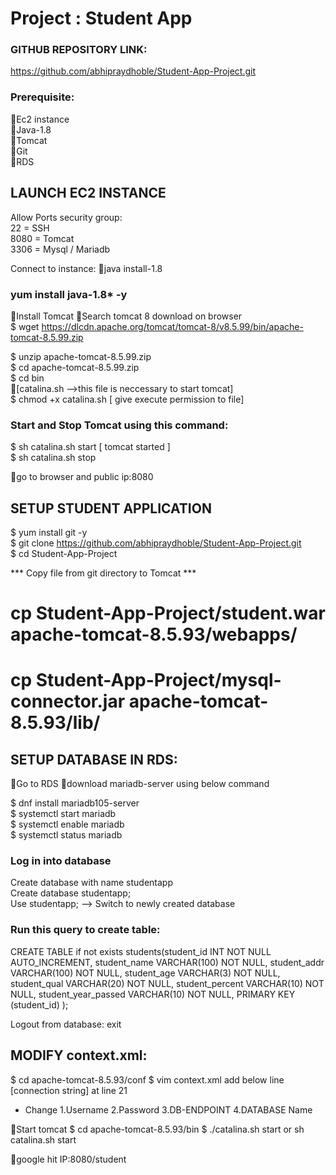 # Project : Student App

### GITHUB REPOSITORY LINK:
https://github.com/abhipraydhoble/Student-App-Project.git

### Prerequisite:
Ec2 instance </br>
Java-1.8 </br>
Tomcat </br>
Git </br>
RDS </br>

## LAUNCH EC2 INSTANCE
Allow Ports security group: </br>
22 = SSH </br>
8080 = Tomcat </br>
3306 = Mysql / Mariadb </br>

Connect to instance:
java install-1.8  </br>
### yum install java-1.8* -y </br>

Install Tomcat 
Search tomcat 8 download  on browser </br>
$ wget  https://dlcdn.apache.org/tomcat/tomcat-8/v8.5.99/bin/apache-tomcat-8.5.99.zip

$ unzip apache-tomcat-8.5.99.zip </br>
$ cd  apache-tomcat-8.5.99.zip </br>
$ cd bin </br>
[catalina.sh  -->this file is neccessary to start tomcat] </br>
$ chmod +x catalina.sh     [ give execute permission to file] </br>

### Start and Stop Tomcat using this command: </br>
$ sh catalina.sh start   [ tomcat started ] </br>
$ sh catalina.sh stop </br>

go to browser and public ip:8080

## SETUP STUDENT APPLICATION </br>

$ yum install git -y </br>
$ git clone https://github.com/abhipraydhoble/Student-App-Project.git </br>
$ cd Student-App-Project </br>

 *** Copy file from git directory to Tomcat ***</br>

# cp Student-App-Project/student.war apache-tomcat-8.5.93/webapps/ </br>
# cp Student-App-Project/mysql-connector.jar apache-tomcat-8.5.93/lib/ </br>

## SETUP DATABASE IN RDS:
Go to RDS
download mariadb-server using  below command

$ dnf install mariadb105-server </br>
$ systemctl start mariadb    </br>
$ systemctl enable mariadb  </br>
$ systemctl status mariadb  </br>

### Log in into database

<Mariadb> Create database with name studentapp  </br>
<Mariadb> Create database studentapp;    </br>
<Mariadb> Use studentapp;   --> Switch to newly created database   </br>

### Run this query to create  table:

 CREATE TABLE if not exists students(student_id INT NOT NULL AUTO_INCREMENT,
	student_name VARCHAR(100) NOT NULL,
	student_addr VARCHAR(100) NOT NULL,
	student_age VARCHAR(3) NOT NULL,
	student_qual VARCHAR(20) NOT NULL,
	student_percent VARCHAR(10) NOT NULL,
	student_year_passed VARCHAR(10) NOT NULL,
	PRIMARY KEY (student_id)
);

Logout from database:
<Mariadb> exit

 ## MODIFY context.xml:

$ cd apache-tomcat-8.5.93/conf
$ vim context.xml
add below line [connection string] at line 21

<Resource name="jdbc/TestDB" auth="Container" type="javax.sql.DataSource"
               maxTotal="100" maxIdle="30" maxWaitMillis="10000"
               username="USERNAME" password="PASSWORD" driverClassName="com.mysql.jdbc.Driver"
               url="jdbc:mysql://DB-ENDPOINT:3306/DATABASE"/>


* Change 
1.Username
2.Password
3.DB-ENDPOINT 
4.DATABASE Name

Start tomcat
$ cd apache-tomcat-8.5.93/bin
$ ./catalina.sh start or  sh catalina.sh start

google hit
IP:8080/student
